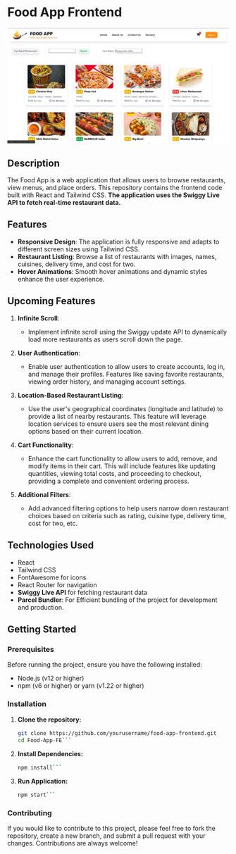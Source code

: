 # Food App Frontend

![Food App](./src/images/ss.png)

## Description

The Food App is a web application that allows users to browse restaurants, view menus, and place orders. This repository contains the frontend code built with React and Tailwind CSS. **The application uses the Swiggy Live API to fetch real-time restaurant data.**

## Features

- **Responsive Design**: The application is fully responsive and adapts to different screen sizes using Tailwind CSS.
- **Restaurant Listing**: Browse a list of restaurants with images, names, cuisines, delivery time, and cost for two.
- **Hover Animations**: Smooth hover animations and dynamic styles enhance the user experience.

## Upcoming Features

1. **Infinite Scroll**: 
    - Implement infinite scroll using the Swiggy update API to dynamically load more restaurants as users scroll down the page.

2. **User Authentication**: 
    - Enable user authentication to allow users to create accounts, log in, and manage their profiles. Features like saving favorite restaurants, viewing order history, and managing account settings.

3. **Location-Based Restaurant Listing**: 
    - Use the user's geographical coordinates (longitude and latitude) to provide a list of nearby restaurants. This feature will leverage location services to ensure users see the most relevant dining options based on their current location.

4. **Cart Functionality**: 
    - Enhance the cart functionality to allow users to add, remove, and modify items in their cart. This will include features like updating quantities, viewing total costs, and proceeding to checkout, providing a complete and convenient ordering process.

5. **Additional Filters**: 
    - Add advanced filtering options to help users narrow down restaurant choices based on criteria such as rating, cuisine type, delivery time, cost for two, etc.

## Technologies Used

- React
- Tailwind CSS
- FontAwesome for icons
- React Router for navigation
- **Swiggy Live API** for fetching restaurant data
- **Parcel Bundler**: For Efficient bundling of the project for development and production.

## Getting Started

### Prerequisites

Before running the project, ensure you have the following installed:

- Node.js (v12 or higher)
- npm (v6 or higher) or yarn (v1.22 or higher)

### Installation

1. **Clone the repository:**
   ```bash
   git clone https://github.com/yourusername/food-app-frontend.git
   cd Food-App-FE```

2. **Install Dependencies:**
    ```bash
    npm install```

3. **Run Application:**
    ```bash
    npm start```

### Contributing

If you would like to contribute to this project, please feel free to fork the repository, create a new branch, and submit a pull request with your changes. Contributions are always welcome!

